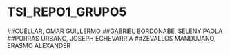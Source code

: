 # TSI_REPO1_GRUPO5

##CUELLAR, OMAR GUILLERMO
##GABRIEL BORDONABE, SELENY PAOLA
##PORRAS URBANO, JOSEPH ECHEVARRIA
##ZEVALLOS MANDUJANO, ERASMO ALEXANDER
